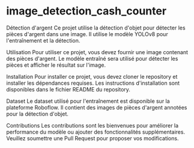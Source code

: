 # image_detection_cash_counter

Détection d'argent
Ce projet utilise la détection d'objet pour détecter les pièces d'argent dans une image. Il utilise le modèle YOLOv8 pour l'entraînement et la détection.

Utilisation
Pour utiliser ce projet, vous devez fournir une image contenant des pièces d'argent. Le modèle entraîné sera utilisé pour détecter les pièces et afficher le résultat sur l'image.

Installation
Pour installer ce projet, vous devez cloner le repository et installer les dépendances requises. Les instructions d'installation sont disponibles dans le fichier README du repository.

Dataset
Le dataset utilisé pour l'entraînement est disponible sur la plateforme Roboflow. Il contient des images de pièces d'argent annotées pour la détection d'objet.

Contributions
Les contributions sont les bienvenues pour améliorer la performance du modèle ou ajouter des fonctionnalités supplémentaires. Veuillez soumettre une Pull Request pour proposer vos modifications.
